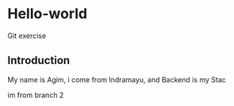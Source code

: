 # Hello-world
Git exercise

## Introduction
My name is Agim, i come from Indramayu, and Backend is my Stac


im from branch 2
